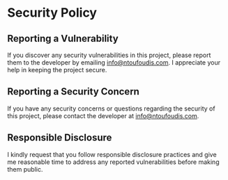 # Security Policy

## Reporting a Vulnerability

If you discover any security vulnerabilities in this project, please report them to the developer by emailing [info@ntoufoudis.com](mailto:info@ntoufoudis.com). I appreciate your help in keeping the project secure.

## Reporting a Security Concern

If you have any security concerns or questions regarding the security of this project, please contact the developer at [info@ntoufoudis.com](mailto:info@ntoufoudis.com).

## Responsible Disclosure

I kindly request that you follow responsible disclosure practices and give me reasonable time to address any reported vulnerabilities before making them public.

